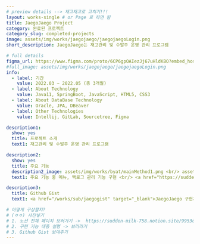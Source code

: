 ```yaml
---
# preview details --> 재고재고로 고치기!!!
layout: works-single # or Page 로 하면 됨
title: JaegoJaego Project
category: 완료된 프로젝트
category_slug: completed-projects
image: assets/img/works/jaegojaego/jaegojaegoLogin.png  
short_description: JaegoJaego는 재고관리 및 수발주 운영 관리 프로그램

# full details
figma_url: https://www.figma.com/proto/6CP6gpOAIezJj67uHldKBO?embed_host=notion&kind=proto&node-id=0%3A1&scaling=min-zoom&show-proto-sidebar=1&starting-point-node-id=471%3A66039 
#full_image: assets/img/works/jaegojaego/jaegojaegoLogin.png
info:
  - label: 기간
    value: 2022.03 ~ 2022.05 (총 3개월)
  - label: About Technology
    value: Java11, SpringBoot, JavaScript, HTML5, CSS3
  - label: About DataBase Technology
    value: Oracle, JPA, DBeaver
  - label: Other Technologies
    value: Intellij, GitLab, Sourcetree, Figma

description1:
  show: yes
  title: 프로젝트 소개
  text1: 재고관리 및 수발주 운영 관리 프로그램

description2:
  show: yes
  title: 주요 기능 
  description2_image: assets/img/works/byat/mainMethod1.png <br/> assets/img/works/byat/mainMethod2.png <br/> assets/img/works/byat/mainMethod3.png <br/> assets/img/works/byat/mainMethod4.png  
  text1: 주요 기능 중 메뉴, 백로그 관리 기능 구현 <br/> <a href="https://sudden-milk-758.notion.site/77865870d7994e6cb3293db917ae161b?pvs=4" target="_blank">구체적인 구현 코드 확인하기</a>

description3:
  title: Github Gist 
  text1: <a href="/works/sub/jaegogist" target="_blank">JaegoJaego 구현기능 - 00 Github gist 확인하기</a> 

# 어떻게 구상할지?
# (ㅇㅇ) 사진넣기
# 1. 노션 전체 페이지 보러가기 ->  https://sudden-milk-758.notion.site/9953dde2bd24403794f22c5c9ea0cdbd?pvs=4
# 2. 구현 기능 대충 설명 -> 보러라기 
# 3. Github Gist 보여주기
---
```



